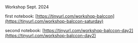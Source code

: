 Workshop Sept. 2024

first notebook: [https://tinyurl.com/workshop-balccon](https://tinyurl.com/workshop-balccon-saturday)

second notebook: [https://tinyurl.com/workshop-balccon-day2](https://tinyurl.com/workshop-balccon-day2)
